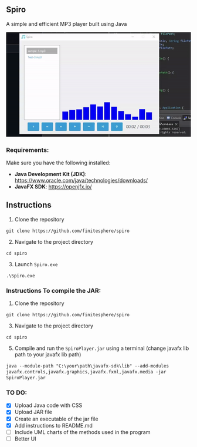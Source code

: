 ## Spiro
A simple and efficient MP3 player built using Java

![](https://github.com/finitesphere/spiro/blob/main/example.gif)

### Requirements:
Make sure you have the following installed:
- **Java Development Kit (JDK)**: https://www.oracle.com/java/technologies/downloads/
- **JavaFX SDK**: https://openjfx.io/

## Instructions
1. Clone the repository
```
git clone https://github.com/finitesphere/spiro
```
2. Navigate to the project directory 
```
cd spiro
```
3. Launch ```Spiro.exe```
```
.\Spiro.exe
```
### Instructions To compile the JAR:
1. Clone the repository
```
git clone https://github.com/finitesphere/spiro
```
3. Navigate to the project directory
```
cd spiro
```
5. Compile and run the `SpiroPlayer.jar` using a terminal (change javafx lib path to your javafx lib path)
```
java --module-path "C:\your\path\javafx-sdk\lib" --add-modules javafx.controls,javafx.graphics,javafx.fxml,javafx.media -jar SpiroPlayer.jar
```

### TO DO:
- [X] Upload Java code with CSS
- [X] Upload JAR file
- [X] Create an executable of the jar file
- [X] Add instructions to README.md
- [ ] Include UML charts of the methods used in the program
- [ ] Better UI
